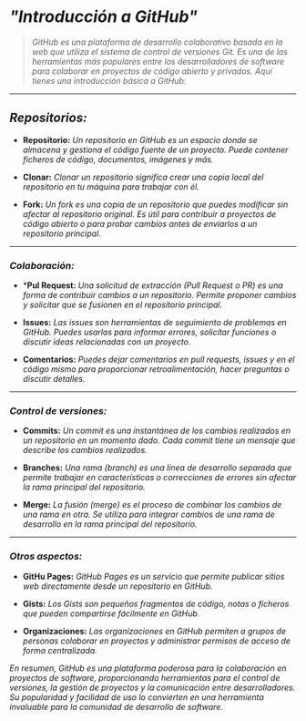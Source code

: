 <!-- Autor: Daniel Benjamin Perez Morales -->
<!-- GitHub: https://github.com/D4nitrix13 -->
<!-- GitLab: https://gitlab.com/D4nitrix13 -->
<!-- Correo electrónico: danielperezdev@proton.me -->

# ***"Introducción a GitHub"***

> *GitHub es una plataforma de desarrollo colaborativo basada en la web que utiliza el sistema de control de versiones Git. Es una de las herramientas más populares entre los desarrolladores de software para colaborar en proyectos de código abierto y privados. Aquí tienes una introducción básica a GitHub:*

---

## ***Repositorios:***

- **Repositorio:** *Un repositorio en GitHub es un espacio donde se almacena y gestiona el código fuente de un proyecto. Puede contener ficheros de código, documentos, imágenes y más.*

- **Clonar:** *Clonar un repositorio significa crear una copia local del repositorio en tu máquina para trabajar con él.*

- **Fork:** *Un fork es una copia de un repositorio que puedes modificar sin afectar al repositorio original. Es útil para contribuir a proyectos de código abierto o para probar cambios antes de enviarlos a un repositorio principal.*

---

### ***Colaboración:***

- ***Pul Request:** *Una solicitud de extracción (Pull Request o PR) es una forma de contribuir cambios a un repositorio. Permite proponer cambios y solicitar que se fusionen en el repositorio principal.*

- **Issues:** *Las issues son herramientas de seguimiento de problemas en GitHub. Puedes usarlas para informar errores, solicitar funciones o discutir ideas relacionadas con un proyecto.*

- **Comentarios:** *Puedes dejar comentarios en pull requests, issues y en el código mismo para proporcionar retroalimentación, hacer preguntas o discutir detalles.*

---

### ***Control de versiones:***

- **Commits:** *Un commit es una instantánea de los cambios realizados en un repositorio en un momento dado. Cada commit tiene un mensaje que describe los cambios realizados.*

- **Branches:** *Una rama (branch) es una línea de desarrollo separada que permite trabajar en características o correcciones de errores sin afectar la rama principal del repositorio.*

- **Merge:** *La fusión (merge) es el proceso de combinar los cambios de una rama en otra. Se utiliza para integrar cambios de una rama de desarrollo en la rama principal del repositorio.*

---

### ***Otros aspectos:***

- **GitHu Pages:** *GitHub Pages es un servicio que permite publicar sitios web directamente desde un repositorio en GitHub.*

- **Gists:** *Los Gists son pequeños fragmentos de código, notas o ficheros que pueden compartirse fácilmente en GitHub.*

- **Organizaciones:** *Las organizaciones en GitHub permiten a grupos de personas colaborar en proyectos y administrar permisos de acceso de forma centralizada.*

*En resumen, GitHub es una plataforma poderosa para la colaboración en proyectos de software, proporcionando herramientas para el control de versiones, la gestión de proyectos y la comunicación entre desarrolladores. Su popularidad y facilidad de uso lo convierten en una herramienta invaluable para la comunidad de desarrollo de software.*
